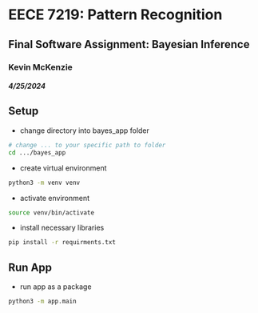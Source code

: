 # EECE 7219: Pattern Recognition
## Final Software Assignment: Bayesian Inference
### Kevin McKenzie
##### 4/25/2024


## Setup
- change directory into bayes_app folder
```zsh
# change ... to your specific path to folder
cd .../bayes_app
```
- create virtual environment
```zsh
python3 -m venv venv
```
- activate environment
```zsh
source venv/bin/activate
```
- install necessary libraries
```zsh
pip install -r requirments.txt
```


## Run App
- run app as a package
```zsh
python3 -m app.main
```